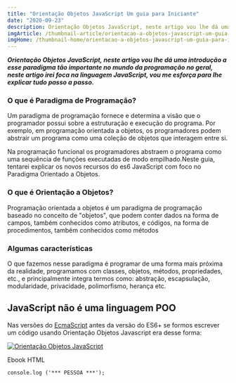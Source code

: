 ```yaml
---
title: "Orientação Objetos JavaScript Um guia para Iniciante"
date: "2020-09-23"
description: Orientação Objetos JavaScript, neste artigo vou lhe dá uma introdução a esse paradigma tão importante no mundo da programação no geral, neste artigo irei foca na linguagem JavaScript, vou me esforça para lhe explicar tudo passo a passo.
imgArticle: /thumbnail-article/orientacao-a-objetos-javascript-um-guia-para-iniciantes.png
imgHome: /thumbnail-home/orientacao-a-objetos-javascript-um-guia-para-iniciantes.png
---
```


**_Orientação Objetos JavaScript, neste artigo vou lhe dá uma introdução a esse paradigma tão importante no mundo da programação no geral, neste artigo irei foca na linguagem JavaScript, vou me esforça para lhe explicar tudo passo a passo._**

### O que é Paradigma de Programação?

Um paradigma de programação fornece e determina a visão que o programador possui sobre a estruturação e execução do programa. Por exemplo, em programação orientada a objetos, os programadores podem abstrair um programa como uma coleção de objetos que interagem entre si.

Na programação funcional os programadores abstraem o programa como uma sequência de funções executadas de modo empilhado.Neste guia, tentarei explicar os novos recursos do es6 JavaScript com foco no Paradigma Orientado a Objetos.

### O que é Orientação a Objetos?

Programação orientada a objetos é um paradigma de programação baseado no conceito de "objetos", que podem conter dados na forma de campos, também conhecidos como atributos, e códigos, na forma de procedimentos, também conhecidos como métodos

### Algumas características

O que fazemos nesse paradigma é programar de uma forma mais próxima da realidade, programamos com classes, objetos, métodos, propriedades, etc., e principalmente integra termos como: abstração, escapsulação, modularidade, privacidade, polimorfismo, herança etc.

## JavaScript não é uma linguagem POO

Nas versões do [EcmaScript](https://youtu.be/PlFlKxZbVqs) antes da versão do ES6+ se formos escrever um código usando Orientação Objetos Javascript era desse forma:

[![Orientação Objetos JavaScript](/uploads/2020/09/ebook-guia-completo-html.png)](/ebook-gratuito-html)

Ebook HTML

```
console.log ('*** PESSOA ***');
